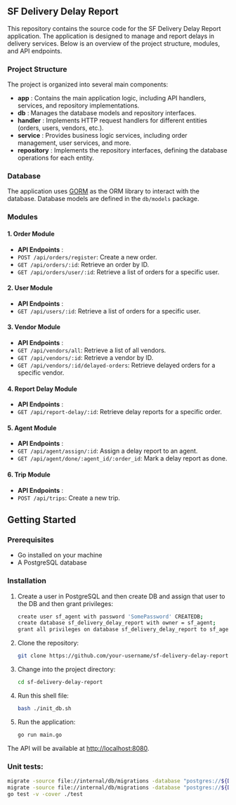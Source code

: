 ## SF Delivery Delay Report

This repository contains the source code for the SF Delivery Delay Report application. The application is designed to manage and report delays in delivery services. Below is an overview of the project structure, modules, and API endpoints.

### Project Structure

The project is organized into several main components:

* **app** : Contains the main application logic, including API handlers, services, and repository implementations.
* **db** : Manages the database models and repository interfaces.
* **handler** : Implements HTTP request handlers for different entities (orders, users, vendors, etc.).
* **service** : Provides business logic services, including order management, user services, and more.
* **repository** : Implements the repository interfaces, defining the database operations for each entity.

### Database

The application uses [GORM](https://gorm.io/) as the ORM library to interact with the database. Database models are defined in the `db/models` package.

### Modules

#### 1. Order Module

* **API Endpoints** :
* `POST /api/orders/register`: Create a new order.
* `GET /api/orders/:id`: Retrieve an order by ID.
* `GET /api/orders/user/:id`: Retrieve a list of orders for a specific user.

#### 2. User Module

* **API Endpoints** :
* `GET /api/users/:id`: Retrieve a list of orders for a specific user.

#### 3. Vendor Module

* **API Endpoints** :
* `GET /api/vendors/all`: Retrieve a list of all vendors.
* `GET /api/vendors/:id`: Retrieve a vendor by ID.
* `GET /api/vendors/:id/delayed-orders`: Retrieve delayed orders for a specific vendor.

#### 4. Report Delay Module

* **API Endpoints** :
* `GET /api/report-delay/:id`: Retrieve delay reports for a specific order.

#### 5. Agent Module

* **API Endpoints** :
* `GET /api/agent/assign/:id`: Assign a delay report to an agent.
* `GET /api/agent/done/:agent_id/:order_id`: Mark a delay report as done.

#### 6. Trip Module

* **API Endpoints** :
* `POST /api/trips`: Create a new trip.

## Getting Started

### Prerequisites

- Go installed on your machine
- A PostgreSQL database

### Installation

1. Create a user in PostgreSQL and then create DB and assign that user to the DB and then grant privileges:

   ```bash
   create user sf_agent with password 'SomePassword' CREATEDB;
   create database sf_delivery_delay_report with owner = sf_agent;
   grant all privileges on database sf_delivery_delay_report to sf_agent;
   ```
2. Clone the repository:

   ```bash
   git clone https://github.com/your-username/sf-delivery-delay-report.git
   ```
3. Change into the project directory:

   ```bash
   cd sf-delivery-delay-report
   ```
4. Run this shell file:

   ```bash
   bash ./init_db.sh
   ```
5. Run the application:

   ```bash
   go run main.go
   ```

The API will be available at [http://localhost:8080](http://localhost:8080/).

### Unit tests:

```bash
migrate -source file://internal/db/migrations -database "postgres://${DB_USER}:${DB_PASSWORD}@${DB_HOST}/${DB_NAME}?sslmode=${DB_SSL_MODE}" down -all
migrate -source file://internal/db/migrations -database "postgres://${DB_USER}:${DB_PASSWORD}@${DB_HOST}/${DB_NAME}?sslmode=${DB_SSL_MODE}" up
go test -v -cover ./test
```
